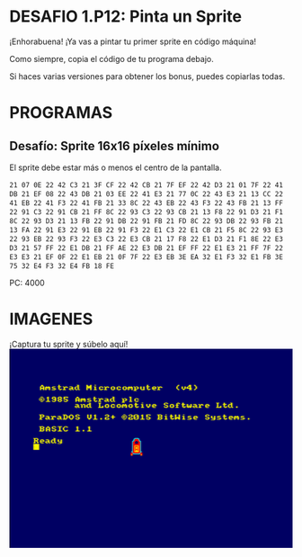 # DESAFIO 1.P12: Pinta un Sprite

¡Enhorabuena! ¡Ya vas a pintar tu primer sprite en código máquina!

Como siempre, copia el código de tu programa debajo. 

Si haces varias versiones para obtener los bonus, puedes copiarlas todas.

# PROGRAMAS

## Desafío: Sprite 16x16 píxeles mínimo
El sprite debe estar más o menos el centro de la pantalla.
```
21 07 0E 22 42 C3 21 3F CF 22 42 CB 21 7F EF 22 42 D3 21 01 7F 22 41 DB 21 EF 08 22 43 DB 21 03 EE 22 41 E3 21 77 0C 22 43 E3 21 13 CC 22 41 EB 22 41 F3 22 41 FB 21 33 8C 22 43 EB 22 43 F3 22 43 FB 21 13 FF 22 91 C3 22 91 CB 21 FF 8C 22 93 C3 22 93 CB 21 13 F8 22 91 D3 21 F1 8C 22 93 D3 21 13 FB 22 91 DB 22 91 FB 21 FD 8C 22 93 DB 22 93 FB 21 13 FA 22 91 E3 22 91 EB 22 91 F3 22 E1 C3 22 E1 CB 21 F5 8C 22 93 E3 22 93 EB 22 93 F3 22 E3 C3 22 E3 CB 21 17 F8 22 E1 D3 21 F1 8E 22 E3 D3 21 57 FF 22 E1 DB 21 FF AE 22 E3 DB 21 EF FF 22 E1 E3 21 FF 7F 22 E3 E3 21 EF 0F 22 E1 EB 21 0F 7F 22 E3 EB 3E EA 32 E1 F3 32 E1 FB 3E 75 32 E4 F3 32 E4 FB 18 FE
```
PC: 4000

# IMAGENES
¡Captura tu sprite y súbelo aquí!
![Desafío](/cohete.bmp)

